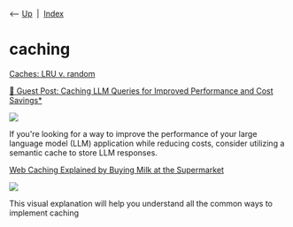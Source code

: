 <div class="nav">

⟵ [Up](index.html)  \|  [Index](index.html)

</div>

# caching

<div class="cards">

<div class="card">

<div class="card-title">

[Caches: LRU v. random](https://danluu.com/2choices-eviction/)

</div>

</div>

<div class="card">

<div class="card-title">

[📝 Guest Post: Caching LLM Queries for Improved Performance and Cost
Savings\*](https://thesequence.substack.com/p/guest-post-caching-llm-queries-for)

</div>

<div class="card-image">

[![](https://substackcdn.com/image/fetch/w_1200,h_600,c_fill,f_jpg,q_auto:good,fl_progressive:steep,g_auto/https%3A%2F%2Fsubstack-post-media.s3.amazonaws.com%2Fpublic%2Fimages%2F1763eb47-236b-4dfd-851c-2a388c7a5671_3200x1454.png)](https://thesequence.substack.com/p/guest-post-caching-llm-queries-for)

</div>

If you're looking for a way to improve the performance of your large
language model (LLM) application while reducing costs, consider
utilizing a semantic cache to store LLM responses.

</div>

<div class="card">

<div class="card-title">

[Web Caching Explained by Buying Milk at the
Supermarket](https://dev.to/kbk0125/web-caching-explained-by-buying-milk-at-the-supermarket-9k4)

</div>

<div class="card-image">

[![](https://media.dev.to/dynamic/image/width=1000,height=500,fit=cover,gravity=auto,format=auto/https%3A%2F%2Fcdn.filestackcontent.com%2FFRJ7I2knRMKMvCPaqN4Q)](https://dev.to/kbk0125/web-caching-explained-by-buying-milk-at-the-supermarket-9k4)

</div>

This visual explanation will help you understand all the common ways to
implement caching

</div>

</div>
